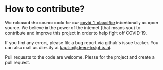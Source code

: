 # How to contribute?

We released the source code for our [covid-1-classifier](https://labs.deep-insights.ai/) intentionally as open source.
We believe in the power of the internet (that means you) to contribute and improve this project in order to help fight off COVID-19.

If you find any errors, please file a bug report via github's issue tracker.
You can also mail us directly at kaplan@deep-insights.ai.

Pull requests to the code are welcome.
Please for the project and create a pull request.
